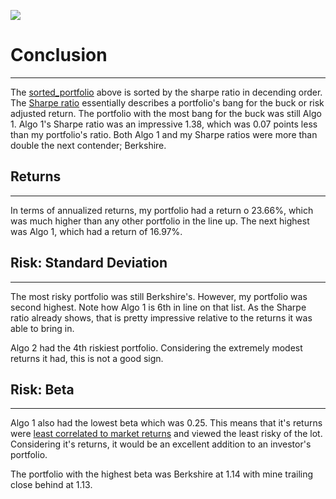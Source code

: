 ![](http://localhost:8888/files/Images/results.png?_xsrf=2%7Cf4cfba1d%7Ca7f9fa840b376c8ba64b4a19ae026a7b%7C1609372787)
# Conclusion
---
The [sorted_portfolio](https://github.com/Tylryan/Portfolio_Analysis/blob/main/Images/results.png?raw=true) above is sorted by the sharpe ratio in decending order. The [Sharpe ratio](https://www.investopedia.com/terms/s/sharperatio.asp) essentially describes a portfolio's bang for the buck or risk adjusted return. The portfolio with the most bang for the buck was still Algo 1. Algo 1's Sharpe ratio was an impressive 1.38, which was 0.07 points less than my portfolio's ratio. Both Algo 1 and my Sharpe ratios were more than double the next contender; Berkshire.

## Returns
---
In terms of annualized returns, my portfolio had a return o 23.66%, which was much higher than any other portfolio in the line up. The next highest was Algo 1, which had a return of 16.97%. 

## Risk: Standard Deviation
---
The most risky portfolio was still Berkshire's. However, my portfolio was second highest. Note how Algo 1 is 6th in line on that list. 
As the Sharpe ratio already shows, that is pretty impressive relative to the returns it was able to bring in.

Algo 2 had the 4th riskiest portfolio. Considering the extremely modest returns it had, this is not a good sign.
## Risk: Beta
---
Algo 1 also had the lowest beta which was 0.25. This means that it's returns were [least correlated to market returns](https://www.investopedia.com/terms/b/beta.asp) and viewed the least risky of the lot. Considering it's returns, it would be an excellent addition to an investor's portfolio.

The portfolio with the highest beta was Berkshire at 1.14 with mine trailing close behind at 1.13. 